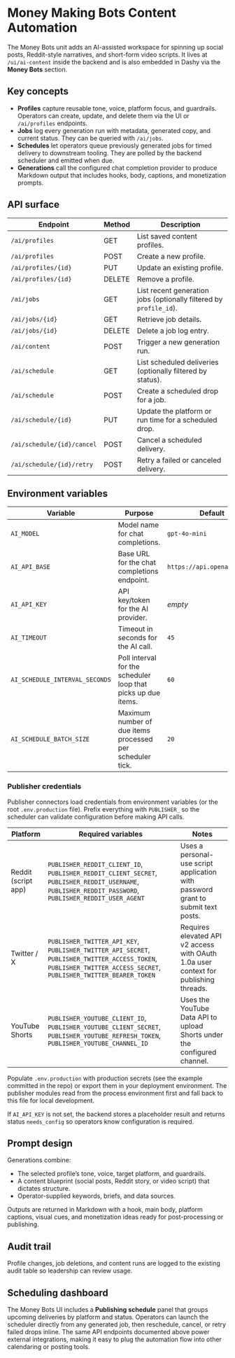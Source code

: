 # Money Making Bots Content Automation

The Money Bots unit adds an AI-assisted workspace for spinning up social posts, Reddit-style narratives, and short-form video scripts. It lives at `/ui/ai-content` inside the backend and is also embedded in Dashy via the **Money Bots** section.

## Key concepts

- **Profiles** capture reusable tone, voice, platform focus, and guardrails. Operators can create, update, and delete them via the UI or `/ai/profiles` endpoints.
- **Jobs** log every generation run with metadata, generated copy, and current status. They can be queried with `/ai/jobs`.
- **Schedules** let operators queue previously generated jobs for timed delivery to downstream tooling. They are polled by the backend scheduler and emitted when due.
- **Generations** call the configured chat completion provider to produce Markdown output that includes hooks, body, captions, and monetization prompts.

## API surface

| Endpoint | Method | Description |
| --- | --- | --- |
| `/ai/profiles` | GET | List saved content profiles. |
| `/ai/profiles` | POST | Create a new profile. |
| `/ai/profiles/{id}` | PUT | Update an existing profile. |
| `/ai/profiles/{id}` | DELETE | Remove a profile. |
| `/ai/jobs` | GET | List recent generation jobs (optionally filtered by `profile_id`). |
| `/ai/jobs/{id}` | GET | Retrieve job details. |
| `/ai/jobs/{id}` | DELETE | Delete a job log entry. |
| `/ai/content` | POST | Trigger a new generation run. |
| `/ai/schedule` | GET | List scheduled deliveries (optionally filtered by status). |
| `/ai/schedule` | POST | Create a scheduled drop for a job. |
| `/ai/schedule/{id}` | PUT | Update the platform or run time for a scheduled drop. |
| `/ai/schedule/{id}/cancel` | POST | Cancel a scheduled delivery. |
| `/ai/schedule/{id}/retry` | POST | Retry a failed or canceled delivery. |

## Environment variables

| Variable | Purpose | Default |
| --- | --- | --- |
| `AI_MODEL` | Model name for chat completions. | `gpt-4o-mini` |
| `AI_API_BASE` | Base URL for the chat completions endpoint. | `https://api.openai.com/v1` |
| `AI_API_KEY` | API key/token for the AI provider. | _empty_ |
| `AI_TIMEOUT` | Timeout in seconds for the AI call. | `45` |
| `AI_SCHEDULE_INTERVAL_SECONDS` | Poll interval for the scheduler loop that picks up due items. | `60` |
| `AI_SCHEDULE_BATCH_SIZE` | Maximum number of due items processed per scheduler tick. | `20` |

### Publisher credentials

Publisher connectors load credentials from environment variables (or the root `.env.production` file). Prefix everything with `PUBLISHER_` so the scheduler can validate configuration before making API calls.

| Platform | Required variables | Notes |
| --- | --- | --- |
| Reddit (script app) | `PUBLISHER_REDDIT_CLIENT_ID`, `PUBLISHER_REDDIT_CLIENT_SECRET`, `PUBLISHER_REDDIT_USERNAME`, `PUBLISHER_REDDIT_PASSWORD`, `PUBLISHER_REDDIT_USER_AGENT` | Uses a personal-use script application with password grant to submit text posts. |
| Twitter / X | `PUBLISHER_TWITTER_API_KEY`, `PUBLISHER_TWITTER_API_SECRET`, `PUBLISHER_TWITTER_ACCESS_TOKEN`, `PUBLISHER_TWITTER_ACCESS_SECRET`, `PUBLISHER_TWITTER_BEARER_TOKEN` | Requires elevated API v2 access with OAuth 1.0a user context for publishing threads. |
| YouTube Shorts | `PUBLISHER_YOUTUBE_CLIENT_ID`, `PUBLISHER_YOUTUBE_CLIENT_SECRET`, `PUBLISHER_YOUTUBE_REFRESH_TOKEN`, `PUBLISHER_YOUTUBE_CHANNEL_ID` | Uses the YouTube Data API to upload Shorts under the configured channel. |

Populate `.env.production` with production secrets (see the example committed in the repo) or export them in your deployment environment. The publisher modules read from the process environment first and fall back to this file for local development.

If `AI_API_KEY` is not set, the backend stores a placeholder result and returns status `needs_config` so operators know configuration is required.

## Prompt design

Generations combine:

- The selected profile’s tone, voice, target platform, and guardrails.
- A content blueprint (social posts, Reddit story, or video script) that dictates structure.
- Operator-supplied keywords, briefs, and data sources.

Outputs are returned in Markdown with a hook, main body, platform captions, visual cues, and monetization ideas ready for post-processing or publishing.

## Audit trail

Profile changes, job deletions, and content runs are logged to the existing audit table so leadership can review usage.

## Scheduling dashboard

The Money Bots UI includes a **Publishing schedule** panel that groups upcoming
deliveries by platform and status. Operators can launch the scheduler directly
from any generated job, then reschedule, cancel, or retry failed drops inline.
The same API endpoints documented above power external integrations, making it
easy to plug the automation flow into other calendaring or posting tools.
